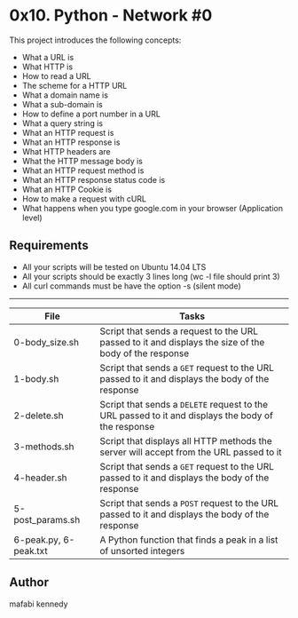 # 0x10. Python - Network #0

This project introduces the following concepts:
- What a URL is
- What HTTP is
- How to read a URL
- The scheme for a HTTP URL
- What a domain name is
- What a sub-domain is
- How to define a port number in a URL
- What a query string is
- What an HTTP request is
- What an HTTP response is
- What HTTP headers are
- What the HTTP message body is
- What an HTTP request method is
- What an HTTP response status code is
- What an HTTP Cookie is
- How to make a request with cURL
- What happens when you type google.com in your browser (Application level)

## Requirements
- All your scripts will be tested on Ubuntu 14.04 LTS
- All your scripts should be exactly 3 lines long (wc -l file should print 3)
- All curl commands must be have the option -s (silent mode)

---
File | Tasks
---|---
0-body_size.sh | Script that sends a request to the URL passed to it and displays the size of the body of the response
1-body.sh | Script that sends a ```GET``` request to the URL passed to it and displays the body of the response
2-delete.sh | Script that sends a ```DELETE``` request to the URL passed to it and displays the body of the response
3-methods.sh | Script that displays all HTTP methods the server will accept from the URL passed to it
4-header.sh | Script that sends a ```GET``` request to the URL passed to it and displays the body of the response
5-post_params.sh | Script that sends a ```POST``` request to the URL passed to it and displays the body of the response
6-peak.py, 6-peak.txt | A Python function that finds a peak in a list of unsorted integers

## Author
mafabi kennedy

